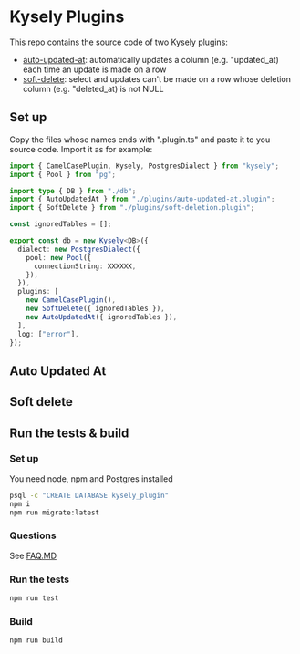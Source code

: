 # Kysely Plugins

This repo contains the source code of two Kysely plugins:

- [auto-updated-at](src/auto-updated-at): automatically updates a column (e.g. "updated_at) each time an update is made
  on a row
- [soft-delete](src/soft-delete): select and updates can't be made on a row whose deletion column (e.g. "deleted_at) is
  not NULL

## Set up

Copy the files whose names ends with ".plugin.ts" and paste it to you source code. Import it as for example:

```ts
import { CamelCasePlugin, Kysely, PostgresDialect } from "kysely";
import { Pool } from "pg";

import type { DB } from "./db";
import { AutoUpdatedAt } from "./plugins/auto-updated-at.plugin";
import { SoftDelete } from "./plugins/soft-deletion.plugin";

const ignoredTables = [];

export const db = new Kysely<DB>({
  dialect: new PostgresDialect({
    pool: new Pool({
      connectionString: XXXXXX,
    }),
  }),
  plugins: [
    new CamelCasePlugin(),
    new SoftDelete({ ignoredTables }),
    new AutoUpdatedAt({ ignoredTables }),
  ],
  log: ["error"],
});

```

## Auto Updated At

## Soft delete

## Run the tests & build

### Set up

You need node, npm and Postgres installed

```bash
psql -c "CREATE DATABASE kysely_plugin"
npm i
npm run migrate:latest
```

### Questions

See [FAQ.MD](FAQ.MD)

### Run the tests

```bash
npm run test
```

### Build

```bash
npm run build
```

